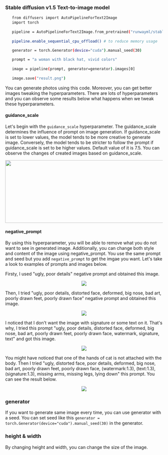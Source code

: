
 ### Stable diffusion v1.5 Text-to-image model

 ```bash
    from diffusers import AutoPipelineForText2Image
    import torch
    
    pipeline = AutoPipelineForText2Image.from_pretrained("runwayml/stable-diffusion-v1-5", torch_dtype=torch.float16, variant="fp16").to("cuda")
    
    pipeline.enable_sequential_cpu_offload() # to reduce memory usage

    generator = torch.Generator(device="cuda").manual_seed(30)
    
    prompt = "a woman with black hat, vivid colors"
    
    image = pipeline(prompt, generator=generator).images[0] 
    
    image.save("result.png")
```
You can generate photos using this code. Moreover, you can get better images tweaking the hyperparameters. There are lots of hyperparameters and you can observe some results below what happens when we tweak these hyperparameters. 

#### guidance_scale
Let's begin with the `guidance_scale` hyperparameter. The guidance_scale determines the influence of prompt on image generation. If guidance_scale is set to lower values, the model tends to be more creative to generate image. Conversely, the model tends to be stricter to follow the prompt if guidance_scale is set to be higher values. Default value of it is 7.5. You can observe the changes of created images based on guidance_scale.

<p align="center">
  <img width="1000" height="200" src="https://github.com/FidanVural/DiffusionModels/assets/56233156/006a35f0-3db6-4c2a-9585-0fa36fa9aab0">
</p> 

#### negative_prompt
By using this hyperparameter, you will be able to remove what you do not want to see in generated image. Additionally, you can change both style and content of the image using negative_prompt. You use the same prompt and seed but you add `negative_prompt` to get the imgae you want. Let's take a look to examples of prompts and images below.

Firsty, I used "ugly, poor details" negative prompt and obtained this image.

<p align="center">
  <img src="https://github.com/FidanVural/DiffusionModels/assets/56233156/3380d22a-8c7c-44eb-9da8-8b1d6cafa054">
</p> 

Then, I tried "ugly, poor details, distorted face, deformed, big nose, bad art, poorly drawn feet, poorly drawn face" negative prompt and obtained this image.

<p align="center">
  <img src="https://github.com/FidanVural/DiffusionModels/assets/56233156/f7200f5b-5a1d-4059-ac3e-add9aa44f798">
</p> 

I noticed that I don't want the image with signature or some text on it. That's why, I tried this prompt "ugly, poor details, distorted face, deformed, big nose, bad art, poorly drawn feet, poorly drawn face, watermark, signature, text" and got this image.

<p align="center">
  <img src="https://github.com/FidanVural/DiffusionModels/assets/56233156/0b6b397b-d3f1-4926-8c24-7546688b6af6">
</p> 

You might have noticed that one of the hands of cat is not attached with the body. Then I tried "ugly, distorted face, poor details, deformed, big nose, bad art, poorly drawn feet, poorly drawn face, (watermark:1.3), (text:1.3), (signature:1.3), missing arms, missing legs, lying down" this prompt. You can see the result below.

<p align="center">
  <img src="https://github.com/FidanVural/DiffusionModels/assets/56233156/1110321a-16e8-4c46-828e-bd38cd4b2ea3">
</p> 

### generator
If you want to generate same image every time, you can use generator with a seed. You can set seed like this `generator = torch.Generator(device="cuda").manual_seed(30)` in the generator.

### height & width
By changing height and width, you can change the size of the image. 
